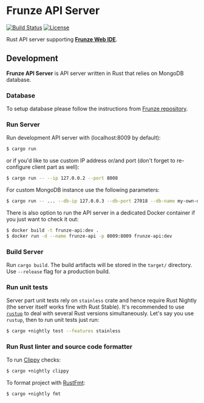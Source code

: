 # Frunze API Server

[![Build Status](https://travis-ci.org/azasypkin/frunze-api.svg?branch=master)](https://travis-ci.org/azasypkin/frunze-api)
[![License](https://img.shields.io/github/license/mashape/apistatus.svg)](https://raw.githubusercontent.com/azasypkin/frunze-api/master/LICENSE)

Rust API server supporting [__Frunze Web IDE__](https://github.com/azasypkin/frunze).

## Development

__Frunze API Server__ is API server written in Rust that relies on MongoDB database.

### Database

To setup database please follow the instructions from [Frunze repository](https://github.com/azasypkin/frunze/blob/master/README.md#database).

### Run Server

Run development API server with (localhost:8009 by default):

```bash
$ cargo run
```

or if you'd like to use custom IP address or/and port (don't forget to re-configure client part as well):

```bash
$ cargo run -- --ip 127.0.0.2 --port 8008
```

For custom MongoDB instance use the following parameters:

```bash
$ cargo run -- ... --db-ip 127.0.0.3 --db-port 27018 --db-name my-own-db-name
```

There is also option to run the API server in a dedicated Docker container if you just want to check it out:

```bash
$ docker build -t frunze-api:dev .
$ docker run -d --name frunze-api -p 8009:8009 frunze-api:dev
```

### Build Server

Run `cargo build`. The build artifacts will be stored in the `target/` directory. Use `--release` flag
for a production build.

### Run unit tests

Server part unit tests rely on `stainless` crate and hence require Rust Nightly (the server itself works fine with Rust Stable). It's recommended
to use [`rustup`](https://rustup.rs) to deal with several Rust versions simultaneously. Let's say you use `rustup`, then to run unit tests
just run:

```bash
$ cargo +nightly test --features stainless
```

### Run Rust linter and source code formatter

To run [Clippy](https://github.com/Manishearth/rust-clippy) checks:

```bash
$ cargo +nightly clippy
```

To format project with [RustFmt](https://github.com/rust-lang-nursery/rustfmt):

```bash
$ cargo +nightly fmt
```
